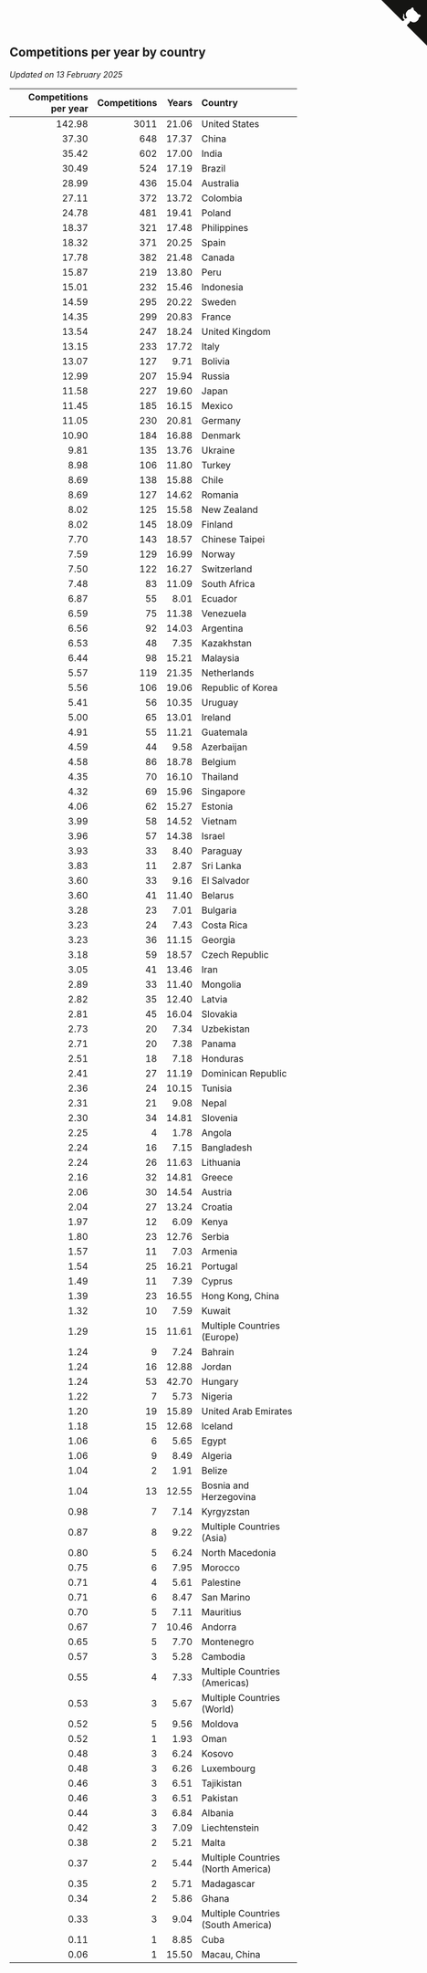 ## Competitions per year by country

*Updated on 13 February 2025*

| Competitions per year | Competitions | Years | Country |
| ---: | ---: | ---: | :--- |
| 142.98 | 3011 | 21.06 | United States |
| 37.30 | 648 | 17.37 | China |
| 35.42 | 602 | 17.00 | India |
| 30.49 | 524 | 17.19 | Brazil |
| 28.99 | 436 | 15.04 | Australia |
| 27.11 | 372 | 13.72 | Colombia |
| 24.78 | 481 | 19.41 | Poland |
| 18.37 | 321 | 17.48 | Philippines |
| 18.32 | 371 | 20.25 | Spain |
| 17.78 | 382 | 21.48 | Canada |
| 15.87 | 219 | 13.80 | Peru |
| 15.01 | 232 | 15.46 | Indonesia |
| 14.59 | 295 | 20.22 | Sweden |
| 14.35 | 299 | 20.83 | France |
| 13.54 | 247 | 18.24 | United Kingdom |
| 13.15 | 233 | 17.72 | Italy |
| 13.07 | 127 | 9.71 | Bolivia |
| 12.99 | 207 | 15.94 | Russia |
| 11.58 | 227 | 19.60 | Japan |
| 11.45 | 185 | 16.15 | Mexico |
| 11.05 | 230 | 20.81 | Germany |
| 10.90 | 184 | 16.88 | Denmark |
| 9.81 | 135 | 13.76 | Ukraine |
| 8.98 | 106 | 11.80 | Turkey |
| 8.69 | 138 | 15.88 | Chile |
| 8.69 | 127 | 14.62 | Romania |
| 8.02 | 125 | 15.58 | New Zealand |
| 8.02 | 145 | 18.09 | Finland |
| 7.70 | 143 | 18.57 | Chinese Taipei |
| 7.59 | 129 | 16.99 | Norway |
| 7.50 | 122 | 16.27 | Switzerland |
| 7.48 | 83 | 11.09 | South Africa |
| 6.87 | 55 | 8.01 | Ecuador |
| 6.59 | 75 | 11.38 | Venezuela |
| 6.56 | 92 | 14.03 | Argentina |
| 6.53 | 48 | 7.35 | Kazakhstan |
| 6.44 | 98 | 15.21 | Malaysia |
| 5.57 | 119 | 21.35 | Netherlands |
| 5.56 | 106 | 19.06 | Republic of Korea |
| 5.41 | 56 | 10.35 | Uruguay |
| 5.00 | 65 | 13.01 | Ireland |
| 4.91 | 55 | 11.21 | Guatemala |
| 4.59 | 44 | 9.58 | Azerbaijan |
| 4.58 | 86 | 18.78 | Belgium |
| 4.35 | 70 | 16.10 | Thailand |
| 4.32 | 69 | 15.96 | Singapore |
| 4.06 | 62 | 15.27 | Estonia |
| 3.99 | 58 | 14.52 | Vietnam |
| 3.96 | 57 | 14.38 | Israel |
| 3.93 | 33 | 8.40 | Paraguay |
| 3.83 | 11 | 2.87 | Sri Lanka |
| 3.60 | 33 | 9.16 | El Salvador |
| 3.60 | 41 | 11.40 | Belarus |
| 3.28 | 23 | 7.01 | Bulgaria |
| 3.23 | 24 | 7.43 | Costa Rica |
| 3.23 | 36 | 11.15 | Georgia |
| 3.18 | 59 | 18.57 | Czech Republic |
| 3.05 | 41 | 13.46 | Iran |
| 2.89 | 33 | 11.40 | Mongolia |
| 2.82 | 35 | 12.40 | Latvia |
| 2.81 | 45 | 16.04 | Slovakia |
| 2.73 | 20 | 7.34 | Uzbekistan |
| 2.71 | 20 | 7.38 | Panama |
| 2.51 | 18 | 7.18 | Honduras |
| 2.41 | 27 | 11.19 | Dominican Republic |
| 2.36 | 24 | 10.15 | Tunisia |
| 2.31 | 21 | 9.08 | Nepal |
| 2.30 | 34 | 14.81 | Slovenia |
| 2.25 | 4 | 1.78 | Angola |
| 2.24 | 16 | 7.15 | Bangladesh |
| 2.24 | 26 | 11.63 | Lithuania |
| 2.16 | 32 | 14.81 | Greece |
| 2.06 | 30 | 14.54 | Austria |
| 2.04 | 27 | 13.24 | Croatia |
| 1.97 | 12 | 6.09 | Kenya |
| 1.80 | 23 | 12.76 | Serbia |
| 1.57 | 11 | 7.03 | Armenia |
| 1.54 | 25 | 16.21 | Portugal |
| 1.49 | 11 | 7.39 | Cyprus |
| 1.39 | 23 | 16.55 | Hong Kong, China |
| 1.32 | 10 | 7.59 | Kuwait |
| 1.29 | 15 | 11.61 | Multiple Countries (Europe) |
| 1.24 | 9 | 7.24 | Bahrain |
| 1.24 | 16 | 12.88 | Jordan |
| 1.24 | 53 | 42.70 | Hungary |
| 1.22 | 7 | 5.73 | Nigeria |
| 1.20 | 19 | 15.89 | United Arab Emirates |
| 1.18 | 15 | 12.68 | Iceland |
| 1.06 | 6 | 5.65 | Egypt |
| 1.06 | 9 | 8.49 | Algeria |
| 1.04 | 2 | 1.91 | Belize |
| 1.04 | 13 | 12.55 | Bosnia and Herzegovina |
| 0.98 | 7 | 7.14 | Kyrgyzstan |
| 0.87 | 8 | 9.22 | Multiple Countries (Asia) |
| 0.80 | 5 | 6.24 | North Macedonia |
| 0.75 | 6 | 7.95 | Morocco |
| 0.71 | 4 | 5.61 | Palestine |
| 0.71 | 6 | 8.47 | San Marino |
| 0.70 | 5 | 7.11 | Mauritius |
| 0.67 | 7 | 10.46 | Andorra |
| 0.65 | 5 | 7.70 | Montenegro |
| 0.57 | 3 | 5.28 | Cambodia |
| 0.55 | 4 | 7.33 | Multiple Countries (Americas) |
| 0.53 | 3 | 5.67 | Multiple Countries (World) |
| 0.52 | 5 | 9.56 | Moldova |
| 0.52 | 1 | 1.93 | Oman |
| 0.48 | 3 | 6.24 | Kosovo |
| 0.48 | 3 | 6.26 | Luxembourg |
| 0.46 | 3 | 6.51 | Tajikistan |
| 0.46 | 3 | 6.51 | Pakistan |
| 0.44 | 3 | 6.84 | Albania |
| 0.42 | 3 | 7.09 | Liechtenstein |
| 0.38 | 2 | 5.21 | Malta |
| 0.37 | 2 | 5.44 | Multiple Countries (North America) |
| 0.35 | 2 | 5.71 | Madagascar |
| 0.34 | 2 | 5.86 | Ghana |
| 0.33 | 3 | 9.04 | Multiple Countries (South America) |
| 0.11 | 1 | 8.85 | Cuba |
| 0.06 | 1 | 15.50 | Macau, China |


<a href="https://github.com/jonatanklosko/wca_statistics" class="github-corner" aria-label="View source on Github"><svg width="80" height="80" viewBox="0 0 250 250" style="fill:#151513; color:#fff; position: absolute; top: 0; border: 0; right: 0;" aria-hidden="true"><path d="M0,0 L115,115 L130,115 L142,142 L250,250 L250,0 Z"></path><path d="M128.3,109.0 C113.8,99.7 119.0,89.6 119.0,89.6 C122.0,82.7 120.5,78.6 120.5,78.6 C119.2,72.0 123.4,76.3 123.4,76.3 C127.3,80.9 125.5,87.3 125.5,87.3 C122.9,97.6 130.6,101.9 134.4,103.2" fill="currentColor" style="transform-origin: 130px 106px;" class="octo-arm"></path><path d="M115.0,115.0 C114.9,115.1 118.7,116.5 119.8,115.4 L133.7,101.6 C136.9,99.2 139.9,98.4 142.2,98.6 C133.8,88.0 127.5,74.4 143.8,58.0 C148.5,53.4 154.0,51.2 159.7,51.0 C160.3,49.4 163.2,43.6 171.4,40.1 C171.4,40.1 176.1,42.5 178.8,56.2 C183.1,58.6 187.2,61.8 190.9,65.4 C194.5,69.0 197.7,73.2 200.1,77.6 C213.8,80.2 216.3,84.9 216.3,84.9 C212.7,93.1 206.9,96.0 205.4,96.6 C205.1,102.4 203.0,107.8 198.3,112.5 C181.9,128.9 168.3,122.5 157.7,114.1 C157.9,116.9 156.7,120.9 152.7,124.9 L141.0,136.5 C139.8,137.7 141.6,141.9 141.8,141.8 Z" fill="currentColor" class="octo-body"></path></svg></a><style>.github-corner:hover .octo-arm{animation:octocat-wave 560ms ease-in-out}@keyframes octocat-wave{0%,100%{transform:rotate(0)}20%,60%{transform:rotate(-25deg)}40%,80%{transform:rotate(10deg)}}@media (max-width:500px){.github-corner:hover .octo-arm{animation:none}.github-corner .octo-arm{animation:octocat-wave 560ms ease-in-out}}</style>
